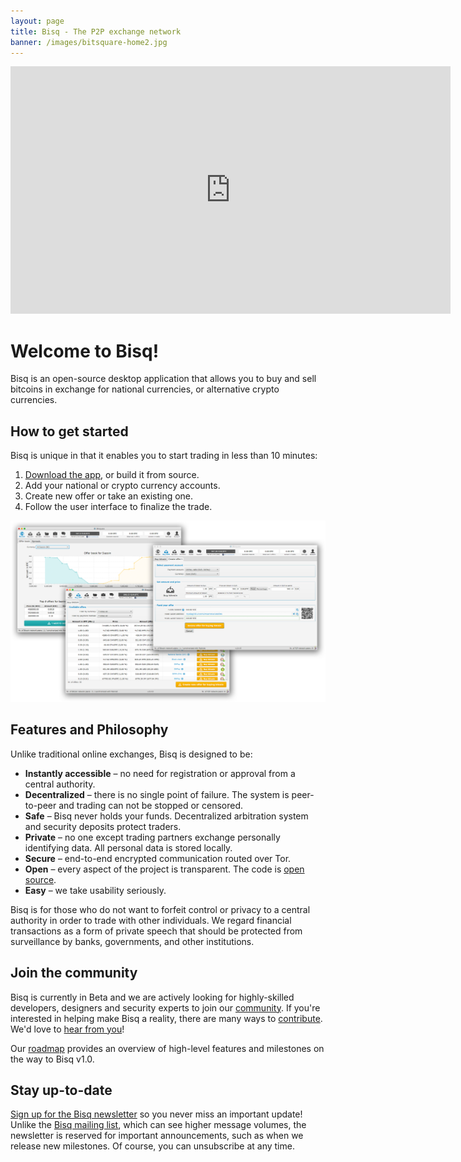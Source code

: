 ```yaml
---
layout: page
title: Bisq - The P2P exchange network
banner: /images/bitsquare-home2.jpg
---
```


<iframe src="https://player.vimeo.com/video/113838717" width="704" height="396" frameborder="0" allowfullscreen="allowfullscreen"></iframe>

# Welcome to Bisq!
Bisq is an open-source desktop application that allows you to buy and sell bitcoins in exchange for national currencies, or alternative crypto currencies.

## How to get started

Bisq is unique in that it enables you to start trading in less than 10 minutes:

 1. [Download the app](/downloads/), or build it from source.
 2. Add your national or crypto currency accounts.
 3. Create new offer or take an existing one.
 4. Follow the user interface to finalize the trade.

![Screenshot](/images/app-layers1.png)

## Features and Philosophy

Unlike traditional online exchanges, Bisq is designed to be:

 - **Instantly accessible** – no need for registration or approval from a central authority.
 - **Decentralized** – there is no single point of failure. The system is peer-to-peer and trading can not be stopped or censored.
 - **Safe** – Bisq never holds your funds. Decentralized arbitration system and security deposits protect traders.
 - **Private** – no one except trading partners exchange personally identifying data. All personal data is stored locally.
 - **Secure** – end-to-end encrypted communication routed over Tor.
 - **Open** – every aspect of the project is transparent. The code is [open source](https://github.com/bitsquare/bitsquare).
 - **Easy** – we take usability seriously.

Bisq is for those who do not want to forfeit control or privacy to a central authority in order to trade with other individuals. We regard financial transactions as a form of private speech that should be protected from surveillance by banks, governments, and other institutions.

## Join the community

Bisq is currently in Beta and we are actively looking for highly-skilled developers, designers and security experts to join our [community](/community/). If you're interested in helping make Bisq a reality, there are many ways to [contribute](/contribute/). We'd love to [hear from you](/contact/)!

Our [roadmap](/roadmap/) provides an overview of high-level features and milestones on the way to Bisq v1.0.

## Stay up-to-date

[Sign up for the Bisq newsletter](http://bitsquare.us9.list-manage.com/subscribe?u=fee3c64b1504e7835a98b0ed3&id=dc09b9ca64) so you never miss an important update! Unlike the [Bisq mailing list](/community/#mailing-list), which can see higher message volumes, the newsletter is reserved for important announcements, such as when we release new milestones. Of course, you can unsubscribe at any time.
